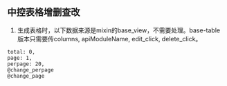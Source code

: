 ## 中控表格增删查改

1. 生成表格时，以下数据来源是mixin的base_view，不需要处理。base-table版本只需要传columns, apiModuleName, edit_click, delete_click。

```
total: 0,
page: 1,
perpage: 20,
@change_perpage
@change_page
```
